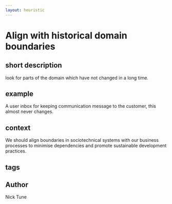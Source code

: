 ```yaml
---
layout: heuristic
---
```


# Align with historical domain boundaries

## short description

look for parts of the domain which have not changed in a long time.

## example

A user inbox for keeping communication message to the customer, this almost never changes.

## context

We should align boundaries in sociotechnical systems with our business processes to minimise dependencies and promote sustainable development practices.

## tags

## Author

Nick Tune
